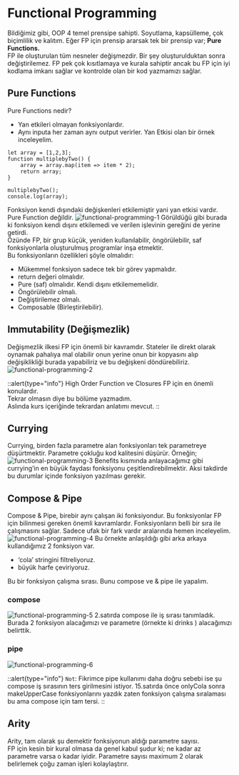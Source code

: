 # Functional Programming
Bildiğimiz gibi, OOP 4 temel prensipe sahipti. Soyutlama, kapsülleme, çok biçimlilik ve
kalıtım. Eğer FP için prensip ararsak tek bir prensip var; **Pure Functions.**
<br />
FP ile oluşturulan tüm nesneler değişmezdir. Bir şey oluşturulduktan sonra
değiştirilemez. FP pek çok kısıtlamaya ve kurala sahiptir ancak bu FP için iyi kodlama
imkanı sağlar ve kontrolde olan bir kod yazmamızı sağlar.

## Pure Functions
Pure Functions nedir?
- Yan etkileri olmayan fonksiyonlardır.
- Aynı inputa her zaman aynı output verirler.
Yan Etkisi olan bir örnek inceleyelim.
```
let array = [1,2,3];
function multiplebyTwo() {
    array = array.map(item => item * 2);
    return array;
}

multiplebyTwo();
console.log(array);
```
Fonksiyon kendi dışındaki değişkenleri etkilemiştir yani yan etkisi vardır. Pure Function değildir.
![functional-programming-1](../../public/functional-programming-1.png)
Görüldüğü gibi burada ki fonksiyon kendi dışını etkilemedi ve verilen işlevinin gereğini
de yerine getirdi.
<br />
Özünde FP, bir grup küçük, yeniden kullanılabilir, öngörülebilir, saf fonksiyonlarla
oluşturulmuş programlar inşa etmektir.
<br />
Bu fonksiyonların özellikleri şöyle olmalıdır:
- Mükemmel fonksiyon sadece tek bir görev yapmalıdır.
- return değeri olmalıdır.
- Pure (saf) olmalıdır. Kendi dışını etkilememelidir.
- Öngörülebilir olmalı. 
- Değiştirilemez olmalı. 
- Composable (Birleştirilebilir).

## Immutability (Değişmezlik)
Değişmezlik ilkesi FP için önemli bir kavramdır. Stateler ile direkt olarak oynamak
pahalıya mal olabilir onun yerine onun bir kopyasını alıp değişiklikliği burada yapabiliriz
ve bu değişkeni döndürebiliriz.
![functional-programming-2](../../public/functional-programming-2.png)

::alert{type="info"}
High Order Function ve Closures FP için en önemli konulardır. 
<br />
Tekrar olmasın diye bu bölüme yazmadım.
<br />
Aslında kurs içeriğinde tekrardan anlatımı mevcut.
::

## Currying
Currying, birden fazla parametre alan fonksiyonları tek parametreye düşürtmektir.
Parametre çokluğu kod kalitesini düşürür. Örneğin;
![functional-programming-3](../../public/functional-programming-3.png)
Benefits kısmında anlayacağımız gibi currying’in en büyük faydası fonksiyonu
çeşitlendirebilmektir. Aksi takdirde bu durumlar içinde fonksiyon yazılması gerekir.

## Compose & Pipe
Compose & Pipe, birebir aynı çalışan iki fonksiyondur. Bu fonksiyonlar FP için bilinmesi
gereken önemli kavramlardır. Fonksiyonların belli bir sıra ile çalışmasını sağlar. Sadece
ufak bir fark vardır aralarında hemen inceleyelim.
![functional-programming-4](../../public/functional-programming-4.png)
Bu örnekte anlaşıldığı gibi arka arkaya kullandığımız 2 fonksiyon var.
- ‘cola’ stringini filtreliyoruz.
- büyük harfe çeviriyoruz.

Bu bir fonksiyon çalışma sırası. Bunu compose ve & pipe ile yapalım.

### compose
![functional-programming-5](../../public/functional-programming-5.png)
2.satırda compose ile iş sırası tanımladık.
Burada 2 fonksiyon alacağımızı ve parametre (örnekte ki drinks ) alacağımızı belirttik.

### pipe
![functional-programming-6](../../public/functional-programming-6.png)

::alert{type="info"}
<code>Not</code>: Fikrimce pipe kullanımı daha doğru sebebi ise şu compose iş sırasının ters
girilmesini istiyor. 15.satırda önce onlyCola sonra makeUpperCase fonksiyonlarını yazdık
zaten fonksiyon çalışma sıralaması bu ama compose için tam tersi.
::

## Arity
Arity, tam olarak şu demektir fonksiyonun aldığı parametre sayısı.
<br />
FP için kesin bir kural olmasa da genel kabul şudur ki; ne kadar az parametre varsa o
kadar iyidir. Parametre sayısı maximum 2 olarak belirlemek çoğu zaman işleri
kolaylaştırır.